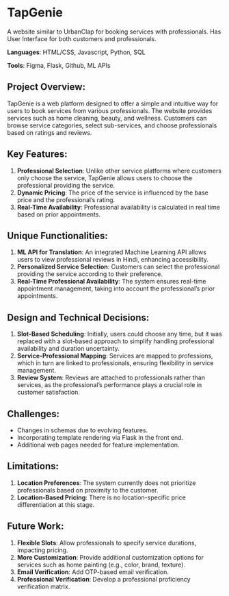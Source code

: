 
# TapGenie
A website similar to UrbanClap for booking services with professionals. Has User Interface for both customers and professionals.

**Languages**: HTML/CSS, Javascript, Python, SQL

**Tools**: Figma, Flask, Github, ML APIs

## Project Overview:
TapGenie is a web platform designed to offer a simple and intuitive way for users to book services from various professionals. The website provides services such as home cleaning, beauty, and wellness. Customers can browse service categories, select sub-services, and choose professionals based on ratings and reviews.

## Key Features:
1. **Professional Selection**: Unlike other service platforms where customers only choose the service, TapGenie allows users to choose the professional providing the service.
2. **Dynamic Pricing**: The price of the service is influenced by the base price and the professional’s rating.
3. **Real-Time Availability**: Professional availability is calculated in real time based on prior appointments.

## Unique Functionalities:
1. **ML API for Translation**: An integrated Machine Learning API allows users to view professional reviews in Hindi, enhancing accessibility.
2. **Personalized Service Selection**: Customers can select the professional providing the service according to their preference.
3. **Real-Time Professional Availability**: The system ensures real-time appointment management, taking into account the professional’s prior appointments.

## Design and Technical Decisions:
1. **Slot-Based Scheduling**: Initially, users could choose any time, but it was replaced with a slot-based approach to simplify handling professional availability and duration uncertainty.
2. **Service-Professional Mapping**: Services are mapped to professions, which in turn are linked to professionals, ensuring flexibility in service management.
3. **Review System**: Reviews are attached to professionals rather than services, as the professional’s performance plays a crucial role in customer satisfaction.

## Challenges:
- Changes in schemas due to evolving features.
- Incorporating template rendering via Flask in the front end.
- Additional web pages needed for feature implementation.

## Limitations:
1. **Location Preferences**: The system currently does not prioritize professionals based on proximity to the customer.
2. **Location-Based Pricing**: There is no location-specific price differentiation at this stage.

## Future Work:
1. **Flexible Slots**: Allow professionals to specify service durations, impacting pricing.
2. **More Customization**: Provide additional customization options for services such as home painting (e.g., color, brand, texture).
3. **Email Verification**: Add OTP-based email verification.
4. **Professional Verification**: Develop a professional proficiency verification matrix.
